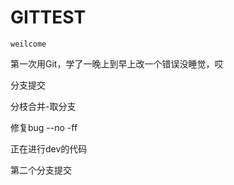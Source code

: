 <h1>GITTEST</h1>

	weilcome

第一次用Git，学了一晚上到早上改一个错误没睡觉，哎

分支提交

分枝合并-取分支

修复bug
--no -ff

正在进行dev的代码



第二个分支提交